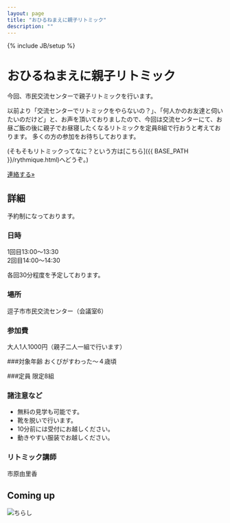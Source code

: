 ```yaml
---
layout: page
title: "おひるねまえに親子リトミック"
description: ""
---
```

{% include JB/setup %}

# おひるねまえに親子リトミック

今回、市民交流センターで親子リトミックを行います。

以前より「交流センターでリトミックをやらないの？」、「何人かのお友達と伺いたいのだけど」と、お声を頂いておりましたので、今回は交流センターにて、お昼ご飯の後に親子でお昼寝したくなるリトミックを定員8組で行おうと考えております。
多くの方の参加をお待ちしております。

(そもそもリトミックってなに？という方は[こちら]({{ BASE_PATH }}/rythmique.html)へどうぞ。)

<p><a class="btn btn-info" href="{{ BASE_PATH }}/contact.html" role="button">連絡する»</a></p>


## 詳細
予約制になっております。

### 日時
1回目13:00〜13:30  
2回目14:00〜14:30

各回30分程度を予定しております。

### 場所
逗子市市民交流センター（会議室6）

### 参加費
大人1人1000円（親子二人一組で行います）

###対象年齢
おくびがすわった〜４歳頃

###定員
限定8組

### 諸注意など

- 無料の見学も可能です。
- 靴を脱いで行います。
- 10分前には受付にお越しください。
- 動きやすい服装でお越しください。

### リトミック講師
市原由里香


## Coming up

<img class="spanned-img" src="{{ BASE_PATH }}/assets/images/{{site.data.concert.before_nap | first }}" alt="ちらし">